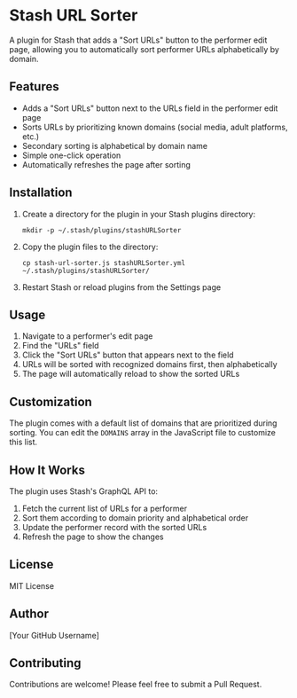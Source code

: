 # Stash URL Sorter

A plugin for Stash that adds a "Sort URLs" button to the performer edit page, allowing you to automatically sort performer URLs alphabetically by domain.

## Features

- Adds a "Sort URLs" button next to the URLs field in the performer edit page
- Sorts URLs by prioritizing known domains (social media, adult platforms, etc.)
- Secondary sorting is alphabetical by domain name
- Simple one-click operation
- Automatically refreshes the page after sorting

## Installation

1. Create a directory for the plugin in your Stash plugins directory:
   ```
   mkdir -p ~/.stash/plugins/stashURLSorter
   ```

2. Copy the plugin files to the directory:
   ```
   cp stash-url-sorter.js stashURLSorter.yml ~/.stash/plugins/stashURLSorter/
   ```

3. Restart Stash or reload plugins from the Settings page

## Usage

1. Navigate to a performer's edit page
2. Find the "URLs" field 
3. Click the "Sort URLs" button that appears next to the field
4. URLs will be sorted with recognized domains first, then alphabetically
5. The page will automatically reload to show the sorted URLs

## Customization

The plugin comes with a default list of domains that are prioritized during sorting. You can edit the `DOMAINS` array in the JavaScript file to customize this list.

## How It Works

The plugin uses Stash's GraphQL API to:
1. Fetch the current list of URLs for a performer
2. Sort them according to domain priority and alphabetical order
3. Update the performer record with the sorted URLs
4. Refresh the page to show the changes

## License

MIT License

## Author

[Your GitHub Username]

## Contributing

Contributions are welcome! Please feel free to submit a Pull Request.